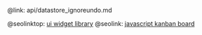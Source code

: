 @link: api/datastore_ignoreundo.md

@seolinktop: [ui widget library](https://webix.com)
@seolink: [javascript kanban board](https://webix.com/kanban/)